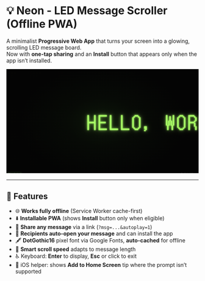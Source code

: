 # 💡 Neon - LED Message Scroller (Offline PWA)

A minimalist **Progressive Web App** that turns your screen into a glowing, scrolling LED message board.  
Now with **one-tap sharing** and an **Install** button that appears only when the app isn’t installed.

![screenshot](preview.png)

---

## 🚀 Features

- 🌐 **Works fully offline** (Service Worker cache-first)
- ⬇️ **Installable PWA** (shows **Install** button only when eligible)
- 🔗 **Share any message** via a link (`?msg=...&autoplay=1`)
- 📲 **Recipients auto-open your message** and can install the app
- 🖋️ **DotGothic16** pixel font via Google Fonts, **auto-cached** for offline
- 🧠 **Smart scroll speed** adapts to message length
- ♿ Keyboard: **Enter** to display, **Esc** or click to exit
- 🍏 iOS helper: shows **Add to Home Screen** tip where the prompt isn’t supported





